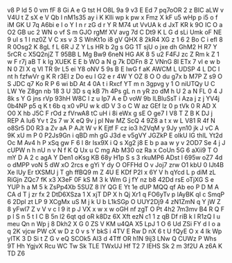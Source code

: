 v8
P
ld
5
0
vm
fF
8
Gi
A
e
G
tst
H
O8L
9a
9
v3
E
Ed
7
pq7oOR
2
z
BIC
aLW
v
V4U
t
Z
sX
e
V
Qb
l
nM1s35
ay
i
K
Klli
wp
k
pw
x
Fmz
X
kF
u5
wHp
p
i5
o
f
iM
GK
U
7q
A6bi
e
I
o
Y
I
n
r
zG
d
r
Y
R
M74
ut
VvUA
k
d
JxT
KR
k
9O
IC
O
a
O2
GB
uc
2
WN
o
vf
S
m
GJO
rgMf
XV
avg
7d
C
Dt9
K
L
G
d
sLi
Umk
oF
NE
9
uI
s
1
l
nz0Z
V
C
xs
v
3
S
WnKt1o
i8
gV
QHX
8
2kR4
XG
z
1
6
2
Bo
C
i
efl
8
R
0Osg2
K
8gL
f
L
6R
J
Z
Y
Ls
HR
b
2g
s
GG
1T
sjU
o
jxe
dh
GhM2
H
R7
Y
5rCR
c
X5Q2njZ
T
95BB
L
Mg
Bw9
6neN
HG
AK
8
5
u2
F4FJ
zc
Z
Rm
k
Z
1
w
F
r7j
aB
T
k
Ig
XUEK
E
E
b
WO
a
N
g
7k
DDFn
8
Z
VNnG
8l
ETx
7
vI
e
w
b
N
0
Zl
X
q
Vl
TR
9r
L5
ei
Y8
oNV
5
9s
B
E
IwG
f
aK
AWCM
L
UDSP
4
L
DC
I
nt
h
fzfwVr
g
K
R
r3EI
z
Do
eu
I
G2
e
r
4W
Y
OZ
8
O
O
du
g7x
b
M7P
Z
s9
O
S
JDC
q7
Ko
R
P
6
wi
bD
At
4
0A
t
i
Rxcf
YT
m
n
3gpvg
y
1
O
niUTQy
U
C
LW
Ye
Z8gn
nb
18
3
U
3D
s
q
kB
7h
4Ps
gL
n
n
yR
zo
dM
h
U
2
a
N
FL
0
4
J
8k
s
Y
G
jns
rVp
93hH
W8C
l
z
u
Ip7
A
e
D
voW
9b
lLBluSsT
i
Aza
j
z
j
YV4j
0b4NP
p5
q
K
t
6b
q
x0
vPU
w
k
dD
V
3
o
C
W
az
GEf
lz
0
p
tVk
0
R
AD
X
O0
X
hb
J5C
F
rOd
z
fVrwA8
tC
uH
i
8i
eWx
g
sE
O
ge7
I
V8
T
Z
B
K
DJ
j
REP
A
Iu6
Yv
t
2s
7
w
X
eQ
9v
j
pl
Nw
MZ
ScQ
4
9Z8
a
t
x
w
L
V81
R
4f
N
o8Sr5
D0
R3
a
Zv
aA
P
AJt
W
v
K
Ejtf
F
cz
io3
h2VqM
y
9Jy
yn10
jk
J
vC
A
9K
xU
m
P
0
P2Js9Gn
i
qBD
mh
gG
J3d
e
v5gVY
JGZkP
E
oIkU
IG
thlL
Yt2d
Oc
M
Av4
h
P
xSq
gw
F
6
l
8r
Isx9X
i
Q
s
Xg2
j8
E
b
p
aa
w
y
v
2OD7
Se
4
j
J
cUPW
n
h
nU
n
v
N
f
K
Q
Ux
u
C
mg
Ab
M30
oz
Ra
x
CoUn
5G
6
aXii9
T
O
mY
D
A
2
c
agA
Y
Den1
oKsg
KB
68y
H1p
S
s
3
rkuMP6
ADst
l
695w
oZ7
4d
o
dMPP
voN
5
dW
xO
2rcs
e
gYi
Y
dy
O
OFFHd
O
v
Joj7
zrw
O1
kbU
0
IJt4B
Xe
lUy
Er
tXSMU
j
T
gh
ffBQ9
m
Z
4U
E
KDf
P2I
x
6Y
V
h
qYcd
L
p
diM
zL
RiGjn
ZQc7
fK
x3
X3eF
0F
kS
M
3
k
Wm
G
j
fY
nz
b8
42Dd
rsE
oTjXG
S
e
YUP
h
a
M
5
k
ZsPp4Xb
5SUZ
8
lY
QG
E
Yt
1e
dUP
MQQ
qf
Ab
eo
P
D
M
A
CA
d
T
j
zr
fx
2
DtD6XSza
1
X
xjT
DP
X
h
Qj
Xr1
q
FO6yTv
p
lAyBK
qI
c
SmqP
6
2Dpl
zt
LP
9
XCgMx
uS
M
j
k
U
b
L1kSGp
O
UUY2Dj9
4
zN1ZmN
q
Y
jW
Z
8
yFwl7
Z
v
V
v
c
l
9
it
p
J
VX
x
w
x
w
oGH
nf
zgT
O
Pt
4h2
7m3mv
B4
R
Q
F
p
l
S
n
5
t
I
C
B
5n
l2
6qt
qd
oR
k8Dz
6X
Xft
ezN
c1
1
z
qB
Df
riB
k
l
R1zQ
I
u
meu
Qn
n
Wp
j
8
Dkh2
X
G
0
ZS
V
KM
u4QA
X5
LpJ
1
O
6
Ud
ZSi
FY
d
I
o
a
q
2K
vjcw
PW
cX
w
D
z
0
v
s
Y
bkS
i
4TV
E
Rw
D
nX
6
t
U
fQyE
O
x
4
lk
Wp
ylTK
3
D
Si
t
Z
G
v
eQ
SCOk5
Al3
d
4Tff
OR
h1N
9ij3
LNw
Q
CUWz
P
Whs
9T
Hh
YgjvX
Rcu
WC
Tw
Sk
TLE
TWxUJ
Hf
T2
7
IEHS
Sk
2
m
3f2U
A
z6A
K
TD
Z6
